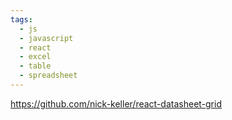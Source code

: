```yaml
---
tags:
  - js
  - javascript
  - react
  - excel
  - table
  - spreadsheet
---
```

https://github.com/nick-keller/react-datasheet-grid

